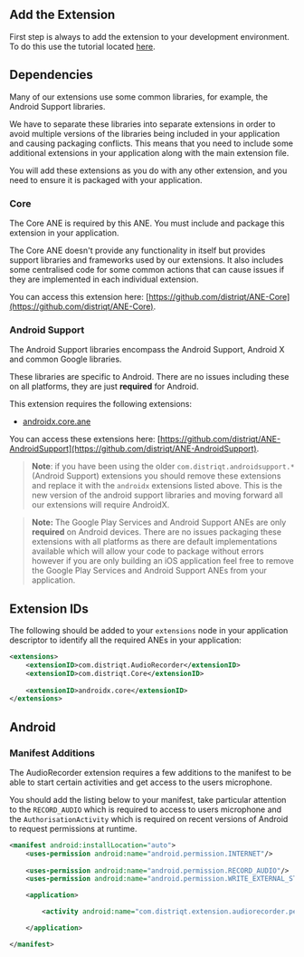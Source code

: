 ## Add the Extension

First step is always to add the extension to your development environment. 
To do this use the tutorial located [here](http://airnativeextensions.com/knowledgebase/tutorial/1).



## Dependencies

Many of our extensions use some common libraries, for example, the Android Support libraries.

We have to separate these libraries into separate extensions in order to avoid multiple versions of the libraries being included in your application and causing packaging conflicts. This means that you need to include some additional extensions in your application along with the main extension file.

You will add these extensions as you do with any other extension, and you need to ensure it is packaged with your application.


### Core 

The Core ANE is required by this ANE. You must include and package this extension in your application.

The Core ANE doesn't provide any functionality in itself but provides support libraries and frameworks used by our extensions.
It also includes some centralised code for some common actions that can cause issues if they are implemented in each individual extension.

You can access this extension here: [https://github.com/distriqt/ANE-Core](https://github.com/distriqt/ANE-Core).


### Android Support

The Android Support libraries encompass the Android Support, Android X and common Google libraries. 

These libraries are specific to Android. There are no issues including these on all platforms, they are just **required** for Android.

This extension requires the following extensions:

- [androidx.core.ane](https://github.com/distriqt/ANE-AndroidSupport/raw/master/lib/androidx.core.ane)

You can access these extensions here: [https://github.com/distriqt/ANE-AndroidSupport](https://github.com/distriqt/ANE-AndroidSupport).


>
> **Note**: if you have been using the older `com.distriqt.androidsupport.*` (Android Support) extensions you should remove these extensions and replace it with the `androidx` extensions listed above. This is the new version of the android support libraries and moving forward all our extensions will require AndroidX.
>



>
> **Note:** The Google Play Services and Android Support ANEs are only **required** on Android devices. 
> There are no issues packaging these extensions with all platforms as there are default implementations available which will allow your code to package without errors however if you are only building an iOS application feel free to remove the Google Play Services and Android Support ANEs from your application.
>


## Extension IDs

The following should be added to your `extensions` node in your application descriptor to identify all the required ANEs in your application:

```xml
<extensions>
	<extensionID>com.distriqt.AudioRecorder</extensionID>
	<extensionID>com.distriqt.Core</extensionID>
	
	<extensionID>androidx.core</extensionID>
</extensions>
```



## Android 


### Manifest Additions

The AudioRecorder extension requires a few additions to the manifest to be able to 
start certain activities and get access to the users microphone.

You should add the listing below to your manifest, take particular attention to 
the `RECORD_AUDIO` which is required to access to users microphone and the 
`AuthorisationActivity` which is required on recent versions of Android to 
request permissions at runtime.


```xml
<manifest android:installLocation="auto">
	<uses-permission android:name="android.permission.INTERNET"/>
	
	<uses-permission android:name="android.permission.RECORD_AUDIO"/>
	<uses-permission android:name="android.permission.WRITE_EXTERNAL_STORAGE"/>

	<application>

		<activity android:name="com.distriqt.extension.audiorecorder.permissions.AuthorisationActivity" android:theme="@android:style/Theme.Translucent.NoTitleBar" />

	</application>

</manifest>
```


